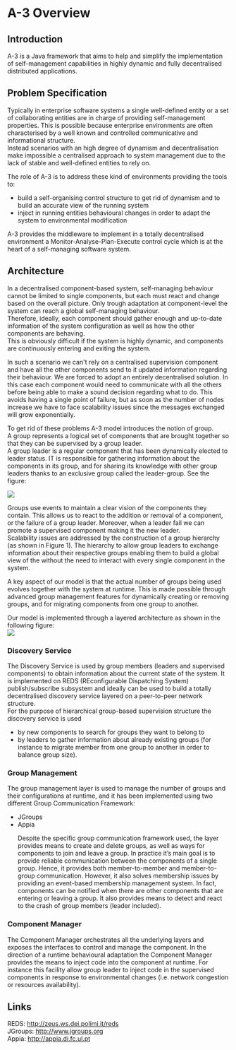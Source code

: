 # A-3 Overview #

## Introduction ##

A-3 is a Java framework that aims to help and simplify the implementation of self-management capabilities in highly dynamic and fully decentralised distributed applications.

## Problem Specification ##
<p>
Typically in enterprise software systems a single well-defined entity or a set of collaborating entities are in charge of providing self-management properties. This is possible because enterprise environments are often characterised by a well known and controlled communicative and informational structure.<br>
Instead scenarios with an high degree of dynamism and decentralisation make impossible a centralised approach to system management due to the lack of stable and well-defined entities to rely on.<br>
</p>

<p>
The role of A-3 is to address these kind of environments providing the tools to:<br>
<ul>
<li>build a self-organising control structure to get rid of dynamism and to build an accurate view of the running system</li>
<li>inject in running entities behavioural changes in order to adapt the system to environmental modification</li>
</ul>
</p>

A-3 provides the middleware to implement in a totally decentralised environment  a Monitor-Analyse-Plan-Execute control cycle which is at the heart of a self-managing software system.

## Architecture ##
<p>
In a decentralised component-based system, self-managing behaviour cannot be limited to single components, but each must react and change based on the overall picture. Only trough adaptation at component-level the system can reach a global self-managing behaviour.<br>
Therefore, ideally, each component should gather enough and up-to-date information of the system configuration as well as how the other components are behaving.<br>
This is obviously difficult if the system is highly dynamic, and components are continuously entering and exiting the system.<br>
</p>

<p>
In such a scenario we can't rely on a centralised supervision component and have all the other components send to it updated information regarding their behaviour. We are forced to adopt an entirely decentralised solution. In this case each component would need to communicate with all the others before being able to make a sound decision regarding what to do. This avoids having a single point of failure, but as soon as the number of nodes increase we have to face scalability issues since the messages exchanged will grow exponentially.<br>
</p>

<p>
To get rid of these problems A-3 model introduces the notion of group.<br>
A group represents a logical set of components that are brought together so that they can be supervised by a group leader.<br>
A group leader is a regular component that has been dynamically elected to leader status. IT is responsible for gathering information about the components in its group, and for sharing its knowledge with other group leaders thanks to an exclusive group called the leader-group. See the figure:<br>
</p>

<p>
<img src='https://a-3.googlecode.com/svn/wiki/images/GroupHierarchy.png' />
</p>

<p>
Groups use events to maintain a clear vision of the components they contain. This allows us to react to the addition or removal of a component, or the failure of a group leader. Moreover, when a leader fail we can promote a supervised component making it the new leader.<br>
Scalability issues are addressed by the construction of a group hierarchy (as shown in Figure 1). The hierarchy to allow group leaders to exchange information about their respective groups enabling them to build a global view of the without the need to interact with every single component in the system.<br>
</p>

<p>
A key aspect of our model is that the actual number of groups being used evolves together with the system at runtime. This is made possible through advanced group management features for dynamically creating or removing groups, and for migrating components from one group to another.<br>
</p>

<p>
Our model is implemented through a layered architecture as shown in the following figure:<br>
<img src='https://a-3.googlecode.com/svn/wiki/images/LayeredArchitecture.png' />
</p>

### Discovery Service ###
<p>
The Discovery Service is used by group members (leaders and supervised components) to obtain information about the current state of the system. It is implemented on REDS (REconfigurable Dispatching System) publish/subscribe subsystem and ideally can be used to build a totally decentralised discovery service layered on a peer-to-peer network structure.<br>
For the purpose of hierarchical group-based supervision structure the discovery service is used<br>
<ul><li>by new components to search for groups they want to belong to<br>
</li><li>by leaders to gather information about already existing groups (for instance to migrate member from one group to another in order to balance group size).<br>
</p></li></ul>

### Group Management ###
<p>
The group management layer is used to manage the number of groups and their configurations at runtime, and it has been implemented using two different Group Communication Framework:<br>
<ul><li>JGroups<br>
</li><li>Appia<br>
</p>
<p>
Despite the specific group communication framework used, the layer provides means to create and delete groups, as well as ways for components to join and leave a group. In practice it’s main goal is to provide reliable communication between the components of a single group. Hence, it provides both member-to-member and member-to-group communication. However, it also solves membership issues by providing an event-based membership management system. In fact, components can be notified when there are other components that are entering or leaving a group. It also provides means to detect and react to the crash of group members (leader included).<br>
</p></li></ul>


### Component Manager ###
<p>
The Component Manager orchestrates all the underlying layers and exposes the interfaces to control and manage the component. In the direction of a runtime behavioural adaptation the Component Manager provides the means to inject code into the component at runtime. For instance this facility allow group leader to inject code in the supervised components in response to environmental changes (i.e. network congestion or resources availability).<br>
</p>

## Links ##
<p>
REDS: <a href='http://zeus.ws.dei.polimi.it/reds'>http://zeus.ws.dei.polimi.it/reds</a>
<br />
JGroups: <a href='http://www.jgroups.org'>http://www.jgroups.org</a>
<br />
Appia: <a href='http://appia.di.fc.ul.pt'>http://appia.di.fc.ul.pt</a>
<br />
</p>